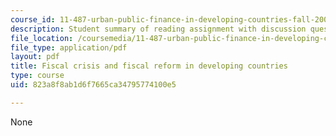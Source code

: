 ```yaml
---
course_id: 11-487-urban-public-finance-in-developing-countries-fall-2004
description: Student summary of reading assignment with discussion questions.
file_location: /coursemedia/11-487-urban-public-finance-in-developing-countries-fall-2004/823a8f8ab1d6f7665ca34795774100e5_sess22summary.pdf
file_type: application/pdf
layout: pdf
title: Fiscal crisis and fiscal reform in developing countries
type: course
uid: 823a8f8ab1d6f7665ca34795774100e5

---
```

None